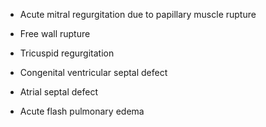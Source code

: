 - Acute mitral regurgitation due to papillary muscle rupture

- Free wall rupture

- Tricuspid regurgitation

- Congenital ventricular septal defect

- Atrial septal defect

- Acute flash pulmonary edema
